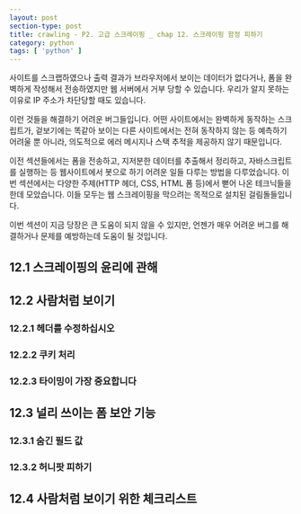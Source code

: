 ```yaml
---
layout: post
section-type: post
title: crawling - P2. 고급 스크레이핑 _ chap 12. 스크레이핑 함정 피하기
category: python
tags: [ 'python' ]
---
```


사이트를 스크랩하였으나 출력 결과가 브라우저에서 보이는 데이터가 없다거나, 폼을 완벽하게 작성해서 전송하였지만 웹 서버에서 거부 당할 수 있습니다. 우리가 알지 못하는 이유로 IP 주소가 차단당할 때도 있습니다.  

이런 것들을 해결하기 어려운 버그들입니다. 어떤 사이트에서는 완벽하게 동작하는 스크립트가, 겉보기에는 똑같아 보이는 다른 사이트에서는 전혀 동작하지 않는 등 예측하기 어려울 뿐 아니라, 의도적으로 에러 메시지나 스택 추적을 제공하지 않기 때문입니다.  

이전 섹션들에서는 폼을 전송하고, 지저분한 데이터를 추출해서 정리하고, 자바스크립트를 실행하는 등 웹사이트에서 봇으로 하기 어려운 일들 다루는 방법을 다루었습니다. 이번 섹션에서는 다양한 주제(HTTP 헤더, CSS, HTML 폼 등)에서 뻗어 나온 테크닉들을 한데 모았습니다. 이들 모두는 웹 스크레이핑을 막으려는 목적으로 설치된 걸림돌들입니다.  

이번 섹션이 지금 당장은 큰 도움이 되지 않을 수 있지만, 언젠가 매우 어려운 버그를 해결하거나 문제를 예방하는데 도움이 될 것입니다.

## 12.1 스크레이핑의 윤리에 관해

## 12.2 사람처럼 보이기

### 12.2.1 헤더를 수정하십시오

### 12.2.2 쿠키 처리

### 12.2.3 타이밍이 가장 중요합니다

## 12.3 널리 쓰이는 폼 보안 기능

### 12.3.1 숨긴 필드 값

### 12.3.2 허니팟 피하기

## 12.4 사람처럼 보이기 위한 체크리스트
